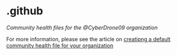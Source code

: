 # .github

*Community health files for the @CyberDrone09 organization*

For more information, please see the article on [creatipng a default community health file for your organization](https://github.com/CyberDrone09/.github/blob/CyberDrone09-patch-1/profile/README.md)